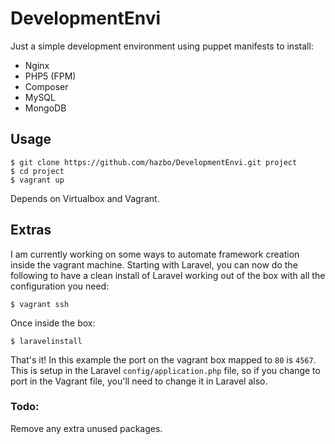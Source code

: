 # DevelopmentEnvi

Just a simple development environment using puppet manifests to install:

  - Nginx
  - PHP5 (FPM)
  - Composer
  - MySQL
  - MongoDB

## Usage

	$ git clone https://github.com/hazbo/DevelopmentEnvi.git project
	$ cd project
	$ vagrant up

Depends on Virtualbox and Vagrant.

## Extras

I am currently working on some ways to automate framework creation inside the vagrant machine.
Starting with Laravel, you can now do the following to have a clean install of Laravel working
out of the box with all the configuration you need:

	$ vagrant ssh

Once inside the box:

	$ laravelinstall

That's it! In this example the port on the vagrant box mapped to `80` is `4567`. This is setup
in the Laravel `config/application.php` file, so if you change to port in the Vagrant file,
you'll need to change it in Laravel also.

### Todo:

Remove any extra unused packages.